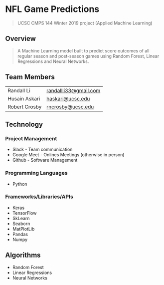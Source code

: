 NFL Game Predictions
===
> UCSC CMPS 144 Winter 2019 project (Applied Machine Learning)

## Overview
>A Machine Learning model built to predict score outcomes of all regular season and post-season games using Random Forest, Linear Regressions and Neural Networks.

## Team Members
|                  |                      |
|------------------|----------------------|
|Randall Li        | randallli33@gmail.com|
|Husain Askari     | haskari@ucsc.edu     |
|Robert Crosby     | rncrosby@ucsc.edu    |

## Technology

### Project Management
* Slack - Team communication
* Google Meet - Onlines Meetings (otherwise in person)
* Github - Software Management

### Programming Languages
* Python

### Frameworks/Libraries/APIs
* Keras
* TensorFlow
* SkLearn
* Seaborn
* MatPlotLib
* Pandas
* Numpy

## Algorithms
* Random Forest
* Linear Regressions
* Neural Networks

